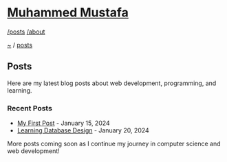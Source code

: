 # [Muhammed Mustafa](../README.md)

[/posts](/posts/README.md) [/about](/about/README.md)

[~](../README.md) / [posts](/posts/README.md)

## Posts

Here are my latest blog posts about web development, programming, and learning.

### Recent Posts

- [My First Post](./post1.md) - January 15, 2024
- [Learning Database Design](./post2.md) - January 20, 2024

More posts coming soon as I continue my journey in computer science and web development!